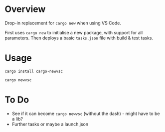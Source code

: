 # Overview
Drop-in replacement for `cargo new` when using VS Code.

First uses `cargo new` to initialise a new package, with support for all parameters. Then deploys a basic `tasks.json` file with build & test tasks.
# Usage
`cargo install cargo-newvsc`

`cargo newvsc`
# To Do
- See if it can become `cargo newvsc` (without the dash) - might have to be a lib?
- Further tasks or maybe a launch.json